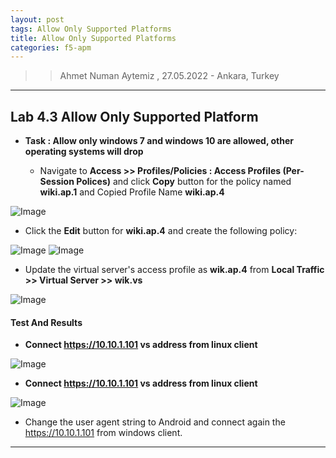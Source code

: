 ```yaml
---
layout: post
tags: Allow Only Supported Platforms
title: Allow Only Supported Platforms
categories: f5-apm
---
```


>> Ahmet Numan Aytemiz , 27.05.2022 - Ankara, Turkey

---

## Lab 4.3 Allow Only Supported Platform

- **Task : Allow only windows 7 and windows 10 are allowed, other operating systems will drop**

  - Navigate to **Access >> Profiles/Policies : Access Profiles (Per-Session Polices)** and click **Copy** button for the policy named **wiki.ap.1** and Copied Profile Name **wiki.ap.4**

![Image](/img/copied-wiki-ap-4.png)


  - Click the **Edit** button for **wiki.ap.4** and create the following policy:

![Image](/img/supportedos.png)
![Image](/img/wiki-ap-4-macro.png)

  - Update the virtual server's access profile as **wik.ap.4** from **Local Traffic >> Virtual Server >> wik.vs**

![Image](/img/access-profile.png)

#### **Test And Results**

- **Connect https://10.10.1.101 vs address from linux client**

![Image](/img/linux-client.png)

- **Connect https://10.10.1.101 vs address from linux client**

![Image](/img/windows-client.png.png)

- Change the user agent string to Android and connect again the https://10.10.1.101 from windows client.

  
---
  